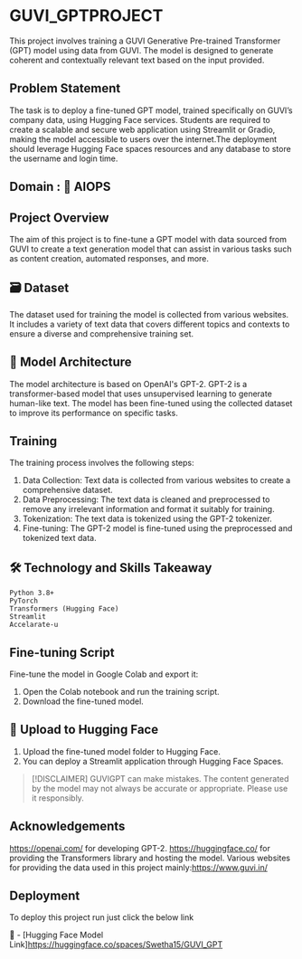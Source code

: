 # GUVI_GPTPROJECT

This project involves training a GUVI Generative Pre-trained Transformer (GPT) model using data from GUVI. The model is designed to generate coherent and contextually relevant text based on the input provided.

## Problem Statement
The task is to deploy a fine-tuned GPT model, trained specifically on GUVI’s company data, using Hugging Face services. Students are required to create a scalable and secure web application using Streamlit or Gradio, making the model accessible to users over the internet.The deployment should leverage Hugging Face spaces resources and any database to store the username and login time.

## Domain : 🤖 AIOPS

## Project Overview
The aim of this project is to fine-tune a GPT model with data sourced from GUVI to create a text generation model that can assist in various tasks such as content creation, automated responses, and more.

## 🗃️ Dataset
The dataset used for training the model is collected from various websites. It includes a variety of text data that covers different topics and contexts to ensure a diverse and comprehensive training set.

## 🔄 Model Architecture
The model architecture is based on OpenAI's GPT-2. GPT-2 is a transformer-based model that uses unsupervised learning to generate human-like text. The model has been fine-tuned using the collected dataset to improve its performance on specific tasks.

## Training

The training process involves the following steps:

1. Data Collection: Text data is collected from various websites to create a comprehensive dataset.
2. Data Preprocessing: The text data is cleaned and preprocessed to remove any irrelevant information and format it suitably for training.
3. Tokenization: The text data is tokenized using the GPT-2 tokenizer.
4. Fine-tuning: The GPT-2 model is fine-tuned using the preprocessed and tokenized text data.

## 🛠 Technology and Skills Takeaway
```
Python 3.8+
PyTorch
Transformers (Hugging Face)
Streamlit
Accelarate-u
```
## Fine-tuning Script
Fine-tune the model in Google Colab and export it:

1. Open the Colab notebook and run the training script.
2. Download the fine-tuned model.
   
## 🤗 Upload to Hugging Face

1. Upload the fine-tuned model folder to Hugging Face.
2. You can deploy a Streamlit application through Hugging Face Spaces. 

>[!DISCLAIMER]
>GUVIGPT can make mistakes. The content generated by the model may not always be accurate or appropriate. Please use it responsibly.

## Acknowledgements

https://openai.com/ for developing GPT-2.
https://huggingface.co/ for providing the Transformers library and hosting the model.
Various websites for providing the data used in this project mainly:https://www.guvi.in/

## Deployment

To deploy this project run just click the below link

🚀 - [Hugging Face Model Link]https://huggingface.co/spaces/Swetha15/GUVI_GPT
